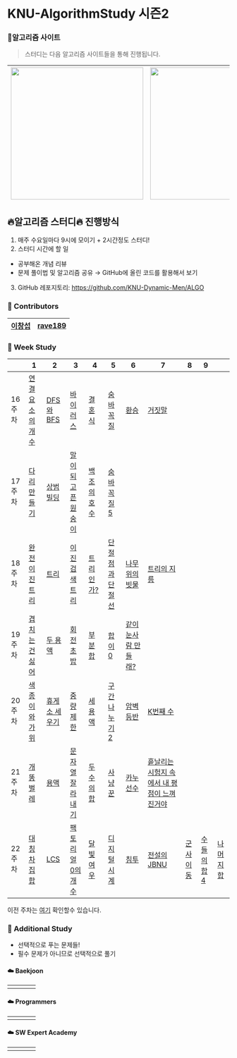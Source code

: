 # KNU-AlgorithmStudy 시즌2

### :rainbow:알고리즘 사이트

> 스터디는 다음 알고리즘 사이트들을 통해 진행됩니다.

| [<img src="https://d2gd6pc034wcta.cloudfront.net/images/logo@2x.png" width="300">](https://www.acmicpc.net/) | [<div class="text-white bg-gray-dark mb-2"><img src="https://programmers.co.kr/assets/bi-programmers-light-0d164d49b51a123bab5cca11106145d6fac5a5ac04b8646780369c2a5bc0dd79.png" width="300"></div>](https://programmers.co.kr/) |
| :-- | :-- |

## :fire:알고리즘 스터디:fire: 진행방식

1. 매주 수요일마다 9시에 모이기 + 2시간정도 스터디!
2. 스터디 시간에 할 일
 - 공부해온 개념 리뷰
 - 문제 풀이법 및 알고리즘 공유
→ GitHub에 올린 코드를 활용해서 보기
3. GitHub 레포지토리: https://github.com/KNU-Dynamic-Men/ALGO


### :rainbow: Contributors
| [이창섭](https://github.com/ventulus95) | [rave189](https://github.com/rave189) |
| ---- | ---- |



### :rainbow: Week Study

|         | 1                                                         | 2                                                     | 3                                                          | 4                                                   | 5                                                        | 6                                                            | 7                                                            | 8                                                  | 9                                                   |                                                    |
| :------ | --------------------------------------------------------- | ----------------------------------------------------- | ---------------------------------------------------------- | --------------------------------------------------- | -------------------------------------------------------- | ------------------------------------------------------------ | ------------------------------------------------------------ | -------------------------------------------------- | --------------------------------------------------- | -------------------------------------------------- |
| 16주차  | [연결 요소의 개수](https://www.acmicpc.net/problem/11724) | [DFS와 BFS](https://www.acmicpc.net/problem/1260)     | [바이러스](https://www.acmicpc.net/problem/2606)           | [결혼식](https://www.acmicpc.net/problem/5567)      | [숨바꼭질](https://www.acmicpc.net/problem/6118)         | [환승](https://www.acmicpc.net/problem/5214)                 | [거짓말](https://www.acmicpc.net/problem/1043)               |                                                    |                                                     |                                                    |
| 17주차  | [다리 만들기](https://www.acmicpc.net/problem/2146)       | [상범 빌딩](https://www.acmicpc.net/problem/6593)     | [말이 되고픈 원숭이](https://www.acmicpc.net/problem/1600) | [백조의 호수](https://www.acmicpc.net/problem/3197) | [숨바꼭질 5](https://www.acmicpc.net/problem/17071)      |                                                              |                                                              |                                                    |                                                     |                                                    |
| 18주차  | [완전 이진 트리](https://www.acmicpc.net/problem/9934)    | [트리](https://www.acmicpc.net/problem/1068)          | [이진 검색 트리](https://www.acmicpc.net/problem/5639)     | [트리인가?](https://www.acmicpc.net/problem/6416)   | [단절점과 단절선](https://www.acmicpc.net/problem/14675) | [나무 위의 빗물](https://www.acmicpc.net/problem/17073)      | [트리의 지름](https://www.acmicpc.net/problem/1967)          |                                                    |                                                     |                                                    |
| 19주차  | [겹치는 건 싫어](https://www.acmicpc.net/problem/20922)   | [두 용액](https://www.acmicpc.net/problem/2470)       | [회전 초밥](https://www.acmicpc.net/problem/15961)         | [부분합](https://www.acmicpc.net/problem/1806)      | [합이 0](https://www.acmicpc.net/problem/3151)           | [같이 눈사람 만들래?](https://www.acmicpc.net/problem/20366) |                                                              |                                                    |                                                     |                                                    |
| 20주차  | [색종이와 가위](https://www.acmicpc.net/problem/20444)    | [휴게소 세우기](https://www.acmicpc.net/problem/1477) | [중량제한](https://www.acmicpc.net/problem/1939)           | [세 용액](https://www.acmicpc.net/problem/2473)     | [구간 나누기 2](https://www.acmicpc.net/problem/13397)   | [암벽 등반](https://www.acmicpc.net/problem/2412)            | [K번째 수](https://www.acmicpc.net/problem/1300)             |                                                    |                                                     |                                                    |
| 21 주차 | [개똥벌레](https://www.acmicpc.net/problem/3020)          | [용액](https://www.acmicpc.net/problem/2467)          | [문자열 잘라내기](https://www.acmicpc.net/problem/2866)    | [두 수의 합](https://www.acmicpc.net/problem/9024)  | [사냥꾼](https://www.acmicpc.net/problem/8983)           | [카누 선수](https://www.acmicpc.net/problem/9007)            | [흩날리는 시험지 속에서 내 평점이 느껴진거야](https://www.acmicpc.net/problem/17951) |                                                    |                                                     |                                                    |
| 22주차  | [대칭 차집합](https://www.acmicpc.net/problem/1269)       | [LCS](https://www.acmicpc.net/problem/9251)           | [팩토리얼 0의 개수](https://www.acmicpc.net/problem/11687) | [달빛 여우](https://www.acmicpc.net/problem/16118)  | [디지털시계](https://www.acmicpc.net/problem/1942)       | [침투](https://www.acmicpc.net/problem/13565)                | [전설의 JBNU](https://www.acmicpc.net/problem/12757)         | [군사 이동](https://www.acmicpc.net/problem/11085) | [수들의 합 4](https://www.acmicpc.net/problem/2015) | [나머지 합](https://www.acmicpc.net/problem/10986) |

이전 주차는 [여기](Table.md) 확인할수 있습니다.

### :rainbow: Additional Study

- 선택적으로 푸는 문제들!
- 필수 문제가 아니므로 선택적으로 풀기

#### :cloud: Baekjoon

|      |      |      |      |
| ---- | ---- | ---- | ---- |
|      |      |      |      |



#### :cloud: Programmers

|      |      |      |      |
| ---- | ---- | ---- | ---- |
|      |      |      |      |



#### :cloud: SW Expert Academy

|      |      |      |      |
| ---- | ---- | ---- | ---- |
|      |      |      |      |